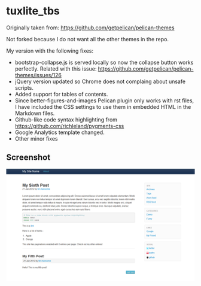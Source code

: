 # tuxlite_tbs #

Originally taken from: https://github.com/getpelican/pelican-themes

Not forked because I do not want all the other themes in the repo.

My version with the following fixes:

- bootstrap-collapse.js is served locally so now the collapse button works perfectly. Related with this issue: https://github.com/getpelican/pelican-themes/issues/126
- jQuery version updated so Chrome does not complaing about unsafe scripts.
- Added support for tables of contents.
- Since better-figures-and-images Pelican plugin only works with rst files, I have included the CSS settings to use them in embedded HTML in the Markdown files.
- Github-like code syntax highlighting from https://github.com/richleland/pygments-css
- Google Analytics template changed.
- Other minor fixes

## Screenshot ##

![screenshot](screenshot.png)
